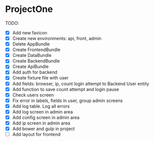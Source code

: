 # ProjectOne

TODO:

- [X] Add new favicon
- [X] Create new environments: api, front, admin
- [X] Delete AppBundle
- [X] Create FrontendBundle
- [X] Create DataBundle
- [X] Create BackendBundle
- [X] Create ApiBundle
- [X] Add auth for backend
- [X] Create fixture file with user
- [X] Add fields: browser, ip, count login attempt to Backend User entity
- [X] Add function to save count attempt and login pause
- [X] Check users screen
- [X] Fix error in labels, fields in user, group admin screens
- [X] Add log table. Log all errors
- [X] Add log screen in admin area
- [X] Add config screen in admin area
- [X] Add ip screen in admin area
- [X] Add bower and gulp in project
- [ ] Add layout for frontend
